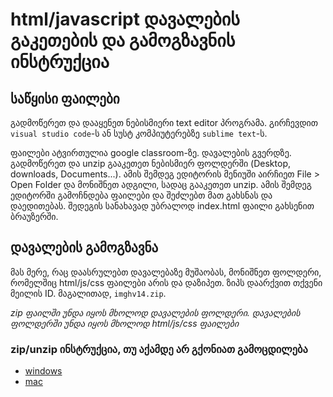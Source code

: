 # html/javascript დავალების გაკეთების და გამოგზავნის ინსტრუქცია

## საწყისი ფაილები
 
გადმოწერეთ და დააყენეთ ნებისმიერი text editor პროგრამა. გირჩევდით `visual studio code`-ს ან სუსტ კომპიუტერებზე `sublime text`-ს.

ფაილები ატვირთულია google classroom-ზე. დავალების გვერდზე. გადმოწერეთ და unzip გააკეთეთ ნებისმიერ ფოლდერში (Desktop, downloads, Documents...). ამის შემდეგ ედიტორის მენიუში აირჩიეთ File > Open Folder და მონიშნეთ ადგილი, სადაც გააკეთეთ unzip. ამის შემდეგ ედიტორში გამოჩნდება ფაილები და შეძლებთ მათ გახსნას და დაედითებას. შედეგის სანახავად უბრალოდ index.html ფაილი გახსენით ბრაუზერში. 

## დავალების გამოგზავნა
მას მერე, რაც დაასრულებთ დავალებაზე მუშაობას, მონიშნეთ ფოლდერი, რომელშიც html/js/css ფაილები არის და დაზიპეთ. ზიპს დაარქვით თქვენი მეილის ID. მაგალითად, `imghv14.zip`.

*zip ფაილში უნდა იყოს მხოლოდ დავალების ფოლდერი. დავალების ფოლდერში უნდა იყოს მხოლოდ html/js/css ფაილები*

### zip/unzip ინსტრუქცია, თუ აქამდე არ გქონიათ გამოცდილება
- [windows](https://support.microsoft.com/en-us/help/4028088/windows-zip-and-unzip-files)
- [mac](https://www.youtube.com/watch?v=nkVrfMfkYdw)

